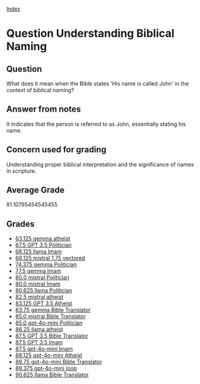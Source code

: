 
[Index](../../index.md)
# Question Understanding Biblical Naming
## Question
What does it mean when the Bible states 'His name is called John' in the context of biblical naming?

## Answer from notes
It indicates that the person is referred to as John, essentially stating his name.

## Concern used for grading
Understanding proper biblical interpretation and the significance of names in scripture.

## Average Grade
81.10795454545455

## Grades
 * [63.125 gemma atheist](../answers/gemma_atheist/Understanding_Biblical_Naming.md)
 * [67.5 GPT 3.5 Politician](../answers/GPT_3.5_Politician/Understanding_Biblical_Naming.md)
 * [68.125 llama Imam](../answers/llama_Imam/Understanding_Biblical_Naming.md)
 * [68.125 mistral 1.75 vectored](../answers/mistral_1.75_vectored/Understanding_Biblical_Naming.md)
 * [74.375 gemma Politician](../answers/gemma_Politician/Understanding_Biblical_Naming.md)
 * [77.5 gemma Imam](../answers/gemma_Imam/Understanding_Biblical_Naming.md)
 * [80.0 mistral Politician](../answers/mistral_Politician/Understanding_Biblical_Naming.md)
 * [80.0 mistral Imam](../answers/mistral_Imam/Understanding_Biblical_Naming.md)
 * [80.625 llama Politician](../answers/llama_Politician/Understanding_Biblical_Naming.md)
 * [82.5 mistral atheist](../answers/mistral_atheist/Understanding_Biblical_Naming.md)
 * [83.125 GPT 3.5 Atheist](../answers/GPT_3.5_Atheist/Understanding_Biblical_Naming.md)
 * [83.75 gemma Bible Translator](../answers/gemma_Bible_Translator/Understanding_Biblical_Naming.md)
 * [85.0 mistral Bible Translator](../answers/mistral_Bible_Translator/Understanding_Biblical_Naming.md)
 * [85.0 gpt-4o-mini Politician](../answers/gpt-4o-mini_Politician/Understanding_Biblical_Naming.md)
 * [86.25 llama atheist](../answers/llama_atheist/Understanding_Biblical_Naming.md)
 * [87.5 GPT 3.5 Bible Translator](../answers/GPT_3.5_Bible_Translator/Understanding_Biblical_Naming.md)
 * [87.5 GPT 3.5 Imam](../answers/GPT_3.5_Imam/Understanding_Biblical_Naming.md)
 * [87.5 gpt-4o-mini Imam](../answers/gpt-4o-mini_Imam/Understanding_Biblical_Naming.md)
 * [88.125 gpt-4o-mini Atheist](../answers/gpt-4o-mini_Atheist/Understanding_Biblical_Naming.md)
 * [88.75 gpt-4o-mini Bible Translator](../answers/gpt-4o-mini_Bible_Translator/Understanding_Biblical_Naming.md)
 * [89.375 gpt-4o-mini loop](../answers/gpt-4o-mini_loop/Understanding_Biblical_Naming.md)
 * [90.625 llama Bible Translator](../answers/llama_Bible_Translator/Understanding_Biblical_Naming.md)

